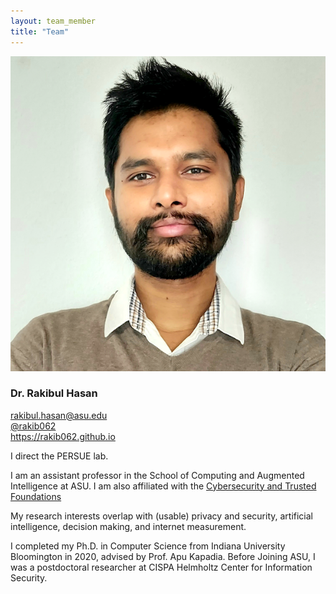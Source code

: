 ```yaml
---
layout: team_member
title: "Team"
---
```


<!-- Put your own picture in the appropriate directory and change the src below -->
<img src="/assets/img/members/faculty/dr_rakibul_hasan.png" alt="" class="team-individual-img" />

<!-- Write your name in the following line -->
### Dr. Rakibul Hasan

<!-- For the social container, change the href of the links and the text to show for link. If you don't want to share all the links below, you can remove them. Same if you want to add new -->
<div class="team-social-container">
  <i class="fa fa-envelope"></i>
  <a href="mailto:rakibul.hasan@asu.edu" target="_blank" class="team-social-container-link">rakibul.hasan@asu.edu</a>
</div>
<div class="team-social-container">
  <i class="fa fa-twitter"></i>
  <a href="https://twitter.com/rakib062" target="_blank" class="team-social-container-link">@rakib062</a>
</div>
<div class="team-social-container">
  <i class="fa fa-globe"></i>
  <a href="https://rakib062.github.io/" target="_blank" class="team-social-container-link">https://rakib062.github.io</a>
</div>

<div class="hline mt-10"></div>

<!-- write your bio here, like you write in md files -->
I direct the PERSUE lab.

I am an assistant professor in the School of Computing and Augmented Intelligence at ASU. I am also affiliated with the [Cybersecurity and Trusted Foundations](https://globalsecurity.asu.edu/expertise/cybersecurity-and-trusted-foundations/)

My research interests overlap with (usable) privacy and security, artificial intelligence, decision making, and internet measurement.

I completed my Ph.D. in Computer Science from Indiana University Bloomington in 2020, advised by Prof. Apu Kapadia. Before Joining ASU, I was a postdoctoral researcher at CISPA Helmholtz Center for Information Security.
